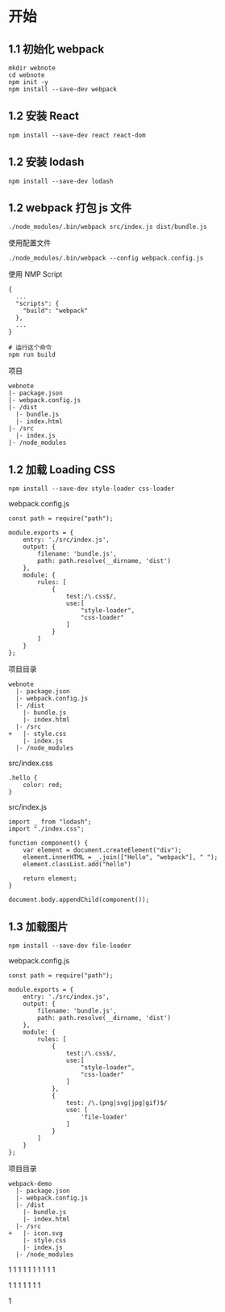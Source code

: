 # 开始

## 1.1 初始化 webpack
```
mkdir webnote
cd webnote
npm init -y
npm install --save-dev webpack
```
## 1.2 安装 React
```
npm install --save-dev react react-dom
```

## 1.2 安装 lodash
```
npm install --save-dev lodash
```
## 1.2 webpack 打包 js 文件
```
./node_modules/.bin/webpack src/index.js dist/bundle.js
```
使用配置文件
```
./node_modules/.bin/webpack --config webpack.config.js
```
使用 NMP Script
```
{
  ...
  "scripts": {
    "build": "webpack"
  },
  ...
}

# 运行这个命令
npm run build
```
项目
```
webnote
|- package.json
|- webpack.config.js
|- /dist
  |- bundle.js
  |- index.html
|- /src
  |- index.js
|- /node_modules
```

## 1.2 加载 Loading CSS
```
npm install --save-dev style-loader css-loader
```

webpack.config.js

```
const path = require("path");

module.exports = {
    entry: './src/index.js',
    output: {
        filename: 'bundle.js',
        path: path.resolve(__dirname, 'dist')
    },
    module: {
        rules: [
            {
                test:/\.css$/,
                use:[
                    "style-loader",
                    "css-loader"
                ]
            }
        ]
    }
};

```

项目目录
```
webnote
  |- package.json
  |- webpack.config.js
  |- /dist
    |- bundle.js
    |- index.html
  |- /src
+   |- style.css
    |- index.js
  |- /node_modules
```

src/index.css
```
.hello {
    color: red;
}

```

src/index.js
```
import _ from "lodash";
import "./index.css";

function component() {
    var element = document.createElement("div");
    element.innerHTML = _.join(["Hello", "webpack"], " ");
    element.classList.add("hello")

    return element;
}

document.body.appendChild(component());
```
## 1.3 加载图片
```
npm install --save-dev file-loader
```
webpack.config.js
```
const path = require("path");

module.exports = {
    entry: './src/index.js',
    output: {
        filename: 'bundle.js',
        path: path.resolve(__dirname, 'dist')
    },
    module: {
        rules: [
            {
                test:/\.css$/,
                use:[
                    "style-loader",
                    "css-loader"
                ]
            },
            {
                test: /\.(png|svg|jpg|gif)$/
                use: [
                    'file-loader'
                ]
            }
        ]
    }
};
```
项目目录
```
webpack-demo
  |- package.json
  |- webpack.config.js
  |- /dist
    |- bundle.js
    |- index.html
  |- /src
+   |- icon.svg
    |- style.css
    |- index.js
  |- /node_modules
```








1
1
1
1
1
1
1
1
1
1

1
1
1
1
1
1
1

1
